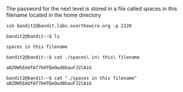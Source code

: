 The password for the next level is stored in a file called spaces in this filename located in the home directory
```
ssh bandit2@bandit.labs.overthewire.org -p 2220

bandit2@bandit:~$ ls

spaces in this filename

bandit2@bandit:~$ cat ./spaces\ in\ this\ filename

aBZ0W5EmUfAf7kHTQeOwd8bauFJ2lAiG

bandit2@bandit:~$ cat "./spaces in this filename"
aBZ0W5EmUfAf7kHTQeOwd8bauFJ2lAiG
```

